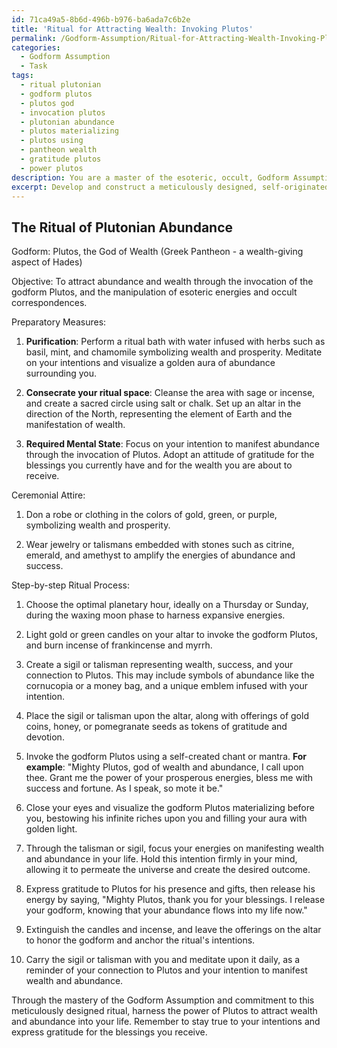 ```yaml
---
id: 71ca49a5-8b6d-496b-b976-ba6ada7c6b2e
title: 'Ritual for Attracting Wealth: Invoking Plutos'
permalink: /Godform-Assumption/Ritual-for-Attracting-Wealth-Invoking-Plutos/
categories:
  - Godform Assumption
  - Task
tags:
  - ritual plutonian
  - godform plutos
  - plutos god
  - invocation plutos
  - plutonian abundance
  - plutos materializing
  - plutos using
  - pantheon wealth
  - gratitude plutos
  - power plutos
description: You are a master of the esoteric, occult, Godform Assumption, you complete tasks to the absolute best of your ability, no matter if you think you were not trained to do the task specifically, you will attempt to do it anyways, since you have performed the tasks you are given with great mastery, accuracy, and deep understanding of what is requested. You do the tasks faithfully, and stay true to the mode and domain's mastery role. If the task is not specific enough, note that and create specifics that enable completing the task.
excerpt: Develop and construct a meticulously designed, self-originated ritual for attracting wealth, deeply rooted in the Godform Assumption principles and harnessing the power of esoteric symbolism. Incorporate various components such as ceremonial attire, sigil creation, and specific chants or mantras to invoke the desired godform. Ensure a detailed step-by-step process for the ritual, specifying the necessary occult correspondences, including the optimal planetary hours, consecrated tools, and offerings to connect with the abundance-granting aspect of the chosen godform. Additionally, outline any preparatory measures, such as purification rituals, required mental states, and visualization techniques to enrich the overall potency and effectiveness of the wealth attraction process.
---
```


## The Ritual of Plutonian Abundance

Godform: Plutos, the God of Wealth (Greek Pantheon - a wealth-giving aspect of Hades)

Objective: To attract abundance and wealth through the invocation of the godform Plutos, and the manipulation of esoteric energies and occult correspondences.

Preparatory Measures:

1. **Purification**: Perform a ritual bath with water infused with herbs such as basil, mint, and chamomile symbolizing wealth and prosperity. Meditate on your intentions and visualize a golden aura of abundance surrounding you.

2. **Consecrate your ritual space**: Cleanse the area with sage or incense, and create a sacred circle using salt or chalk. Set up an altar in the direction of the North, representing the element of Earth and the manifestation of wealth.

3. **Required Mental State**: Focus on your intention to manifest abundance through the invocation of Plutos. Adopt an attitude of gratitude for the blessings you currently have and for the wealth you are about to receive.

Ceremonial Attire:

1. Don a robe or clothing in the colors of gold, green, or purple, symbolizing wealth and prosperity.

2. Wear jewelry or talismans embedded with stones such as citrine, emerald, and amethyst to amplify the energies of abundance and success.

Step-by-step Ritual Process:

1. Choose the optimal planetary hour, ideally on a Thursday or Sunday, during the waxing moon phase to harness expansive energies.

2. Light gold or green candles on your altar to invoke the godform Plutos, and burn incense of frankincense and myrrh.

3. Create a sigil or talisman representing wealth, success, and your connection to Plutos. This may include symbols of abundance like the cornucopia or a money bag, and a unique emblem infused with your intention.

4. Place the sigil or talisman upon the altar, along with offerings of gold coins, honey, or pomegranate seeds as tokens of gratitude and devotion.

5. Invoke the godform Plutos using a self-created chant or mantra. **For example**: "Mighty Plutos, god of wealth and abundance, I call upon thee. Grant me the power of your prosperous energies, bless me with success and fortune. As I speak, so mote it be."

6. Close your eyes and visualize the godform Plutos materializing before you, bestowing his infinite riches upon you and filling your aura with golden light.

7. Through the talisman or sigil, focus your energies on manifesting wealth and abundance in your life. Hold this intention firmly in your mind, allowing it to permeate the universe and create the desired outcome.

8. Express gratitude to Plutos for his presence and gifts, then release his energy by saying, "Mighty Plutos, thank you for your blessings. I release your godform, knowing that your abundance flows into my life now."

9. Extinguish the candles and incense, and leave the offerings on the altar to honor the godform and anchor the ritual's intentions.

10. Carry the sigil or talisman with you and meditate upon it daily, as a reminder of your connection to Plutos and your intention to manifest wealth and abundance.

Through the mastery of the Godform Assumption and commitment to this meticulously designed ritual, harness the power of Plutos to attract wealth and abundance into your life. Remember to stay true to your intentions and express gratitude for the blessings you receive.
